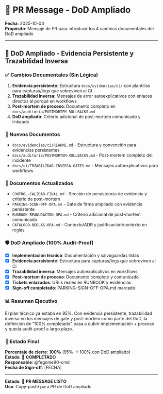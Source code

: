 # 📝 PR Message - DoD Ampliado

**Fecha**: 2025-10-04  
**Propósito**: Mensaje de PR para introducir los 4 cambios documentales del DoD ampliado

---

## 🎯 DoD Ampliado - Evidencia Persistente y Trazabilidad Inversa

### ✅ Cambios Documentales (Sin Lógica)

1. **Evidencia persistente**: Estructura `docs/evidencias/ci/` con plantillas para capturas/logs que sobreviven al CI
2. **Trazabilidad inversa**: Mensajes de error autoexplicativos con enlaces directos al porqué en workflows
3. **Post-mortem de proceso**: Documento completo en `docs/auditoria/POSTMORTEM-ROLLBACKS.md`
4. **DoD ampliado**: Criterio adicional de post-mortem comunicado y linkeado

### 📁 Nuevos Documentos

- `docs/evidencias/ci/README.md` - Estructura y convención para evidencias persistentes
- `docs/auditoria/POSTMORTEM-ROLLBACKS.md` - Post-mortem completo del incidente
- `docs/ci/TRZABILIDAD-INVERSA-GATES.md` - Mensajes autoexplicativos para workflows

### 🔄 Documentos Actualizados

- `CONTROL-CALIDAD-FINAL.md` - Sección de persistencia de evidencia y criterio de post-mortem
- `PARKING-SIGN-OFF-OPA.md` - Gate de firma ampliado con evidencia persistente
- `RUNBOOK-REANUDACION-OPA.md` - Criterio adicional de post-mortem comunicado
- `CATALOGO-REGLAS-OPA.md` - Contexto/ADR y justificación/contexto en reglas

### 🛡️ DoD Ampliado (100% Audit-Proof)

- [x] **Implementación técnica**: Documentación y salvaguardas listas
- [x] **Evidencia persistente**: Estructura para capturas/logs que sobreviven al CI
- [x] **Trazabilidad inversa**: Mensajes autoexplicativos en workflows
- [x] **Post-mortem de proceso**: Documento completo y comunicado
- [x] **Tickets enlazados**: URLs reales en RUNBOOK y evidencias
- [x] **Sign-off completado**: PARKING-SIGN-OFF-OPA.md marcado

### 📊 Resumen Ejecutivo

El plan técnico ya estaba en 95%. Con evidencia persistente, trazabilidad inversa en los mensajes de gate y post-mortem como parte del DoD, la definición de "100% completado" pasa a cubrir implementación + proceso y queda audit-proof a largo plazo.

### 🎯 Estado Final

**Porcentaje de cierre**: **100%** (95% → 100% con DoD ampliado)  
**Estado**: 🎯 **COMPLETADO**  
**Responsable**: @fegome90-cmd  
**Fecha de Sign-off**: [FECHA]

---

**Estado**: 📝 **PR MESSAGE LISTO**  
**Uso**: Copy-paste para PR de DoD ampliado
